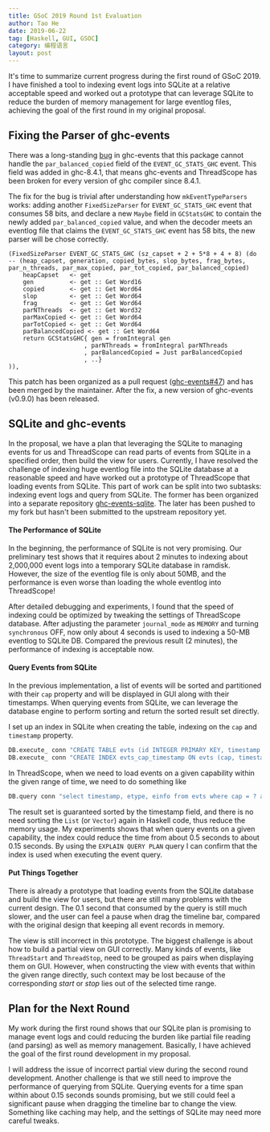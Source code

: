 ```yaml
---
title: GSoC 2019 Round 1st Evaluation
author: Tao He
date: 2019-06-22
tag: [Haskell, GUI, GSOC]
category: 编程语言
layout: post
---
```


It's time to summarize current progress during the first round of GSoC 2019. I have finished
a tool to indexing event logs into SQLite at a relative acceptable speed and worked out a
prototype that can leverage SQLite to reduce the burden of memory management for large
eventlog files, achieving the goal of the first round in my original proposal.

<!--more-->

Fixing the Parser of ghc-events
-------------------------------

There was a long-standing [bug][1] in ghc-events that this package cannot handle the
`par_balanced_copied` field of the `EVENT_GC_STATS_GHC` event. This field was added
in ghc-8.4.1, that means ghc-events and ThreadScope has been broken for every version
of ghc compiler since 8.4.1.

The fix for the bug is trivial after understanding how `mkEventTypeParsers` works: adding
another `FixedSizeParser` for `EVENT_GC_STATS_GHC` event that consumes 58 bits, and declare
a new `Maybe` field in `GCStatsGHC` to contain the newly added `par_balanced_copied` value,
and when the decoder meets an eventlog file that claims the `EVENT_GC_STATS_GHC` event has
58 bits, the new parser will be chose correctly.

```
(FixedSizeParser EVENT_GC_STATS_GHC (sz_capset + 2 + 5*8 + 4 + 8) (do  -- (heap_capset, generation, copied_bytes, slop_bytes, frag_bytes, par_n_threads, par_max_copied, par_tot_copied, par_balanced_copied)
    heapCapset   <- get
    gen          <- get :: Get Word16
    copied       <- get :: Get Word64
    slop         <- get :: Get Word64
    frag         <- get :: Get Word64
    parNThreads  <- get :: Get Word32
    parMaxCopied <- get :: Get Word64
    parTotCopied <- get :: Get Word64
    parBalancedCopied <- get :: Get Word64
    return GCStatsGHC{ gen = fromIntegral gen
                     , parNThreads = fromIntegral parNThreads
                     , parBalancedCopied = Just parBalancedCopied
                     , ..}
)),
```

This patch has been organized as a pull request ([ghc-events#47][2]) and has been merged
by the maintainer. After the fix, a new version of ghc-events (v0.9.0) has been released.

SQLite and ghc-events
---------------------

In the proposal, we have a plan that leveraging the SQLite to managing events for us and
ThreadScope can read parts of events from SQLite in a specified order, then build the view
for users. Currently, I have resolved the challenge of indexing huge eventlog file into
the SQLite database at a reasonable speed and have worked out a prototype of ThreadScope
that loading events from SQLite. This part of work can be split into two subtasks:
indexing event logs and query from SQLite. The former has been organized into a separate
repository [ghc-events-sqlite][3]. The later has been pushed to my fork but hasn't
been submitted to the upstream repository yet.

#### The Performance of SQLite

In the beginning, the performance of SQLite is not very promising. Our preliminary test
shows that it requires about 2 minutes to indexing about 2,000,000 event logs into a
temporary SQLite database in ramdisk. However, the size of the eventlog file is only about
50MB, and the performance is even worse than loading the whole eventlog into ThreadScope!

After detailed debugging and experiments, I found that the speed of indexing could be
optimized by tweaking the settings of ThreadScope database. After adjusting the parameter
`journal_mode` as `MEMORY` and turning `synchronous` OFF, now only about 4 seconds is
used to indexing a 50-MB eventlog to SQLite DB. Compared the previous result (2 minutes),
the performance of indexing is acceptable now.

#### Query Events from SQLite

In the previous implementation, a list of events will be sorted and partitioned with their
`cap` property and will be displayed in GUI along with their timestamps. When querying
events from SQLite, we can leverage the database engine to perform sorting and
return the sorted result set directly.

I set up an index in SQLite when creating the table, indexing on the `cap` and `timestamp`
property.

```haskell
DB.execute_ conn "CREATE TABLE evts (id INTEGER PRIMARY KEY, timestamp INTEGER, cap INTEGER, etype INTEGER, einfo TEXT);"
DB.execute_ conn "CREATE INDEX evts_cap_timestamp ON evts (cap, timestamp);"
```

In ThreadScope, when we need to load events on a given capability within the given range
of time, we need to do something like

```haskell
DB.query conn "select timestamp, etype, einfo from evts where cap = ? and timestamp >= ? and timestamp <= ? ORDER by timestamp ASC" (cap, start_ts, end_ts)
```

The result set is guaranteed sorted by the timestamp field, and there is no need sorting
the `List` (or `Vector`) again in Haskell code, thus reduce the memory usage.
My experiments shows that when query events on a given capability, the index could
reduce the time from about 0.5 seconds to about 0.15 seconds. By using the `EXPLAIN QUERY
PLAN` query I can confirm that the index is used when executing the event query.

#### Put Things Together

There is already a prototype that loading events from the SQLite database and build the
view for users, but there are still many problems with the current design. The 0.1 second
that consumed by the query is still much slower, and the user can feel a pause when drag
the timeline bar, compared with the original design that keeping all event records in
memory.

The view is still incorrect in this prototype. The biggest challenge is about how to
build a partial view on GUI correctly. Many kinds of events, like `ThreadStart` and
`ThreadStop`, need to be grouped as pairs when displaying them on GUI. However, when
constructing the view with events that within the given range directly, such context
may be lost because of the corresponding _start_ or _stop_ lies out of the selected time range.

Plan for the Next Round
-----------------------

My work during the first round shows that our SQLite plan is promising to manage
event logs and could reducing the burden like partial file reading (and parsing) as
well as memory management. Basically, I have achieved the goal of the first round
development in my proposal.

I will address the issue of incorrect partial view during the second round development.
Another challenge is that we still need to improve the performance of querying
from SQLite. Querying events for a time span within about 0.15 seconds sounds promising,
but we still could feel a significant pause when dragging the timeline bar to change the
view. Something like caching may help, and the settings of SQLite may need more
careful tweaks.

[1]: https://github.com/haskell/ghc-events/issues/31
[2]: https://github.com/haskell/ghc-events/pull/47
[3]: https://github.com/sighingnow/ghc-events-sqlite
